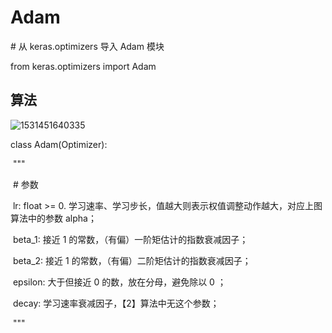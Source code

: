 # Adam

\# 从 keras.optimizers 导入 Adam 模块

from keras.optimizers import Adam

## 算法

![1531451640335](D:\Manshy\DFC_ML\health_predict\docs\adam-algorithm.png)



class Adam(Optimizer):

​    """

​    # 参数

​        lr: float >= 0. 学习速率、学习步长，值越大则表示权值调整动作越大，对应上图算法中的参数 alpha；

​        beta_1:  接近 1 的常数，（有偏）一阶矩估计的指数衰减因子；

​        beta_2:  接近 1 的常数，（有偏）二阶矩估计的指数衰减因子；

​        epsilon: 大于但接近 0 的数，放在分母，避免除以 0 ；

​        decay:  学习速率衰减因子，【2】算法中无这个参数；

​    """

